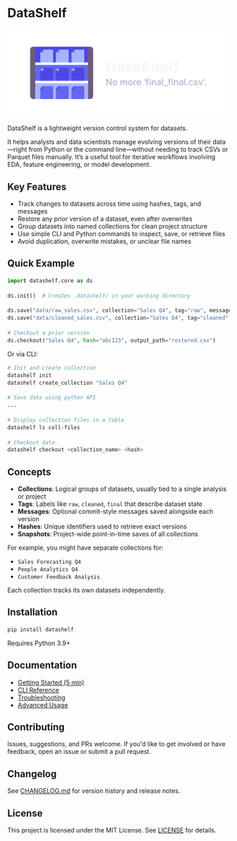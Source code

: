 # DataShelf

![DataShelf logo and tagline](./assets/DataShelf-no-bg.svg)

DataShelf is a lightweight version control system for datasets.

It helps analysts and data scientists manage evolving versions of their data—right from Python or the command line—without needing to track CSVs or Parquet files manually. It’s a useful tool for iterative workflows involving EDA, feature engineering, or model development.

## Key Features

- Track changes to datasets across time using hashes, tags, and messages
- Restore any prior version of a dataset, even after overwrites
- Group datasets into named collections for clean project structure
- Use simple CLI and Python commands to inspect, save, or retrieve files
- Avoid duplication, overwrite mistakes, or unclear file names

## Quick Example

```python
import datashelf.core as ds

ds.init()  # Creates .datashelf/ in your working directory

ds.save("data/raw_sales.csv", collection="Sales Q4", tag="raw", message="Initial export")
ds.save("data/cleaned_sales.csv", collection="Sales Q4", tag="cleaned", message="Nulls removed")

# Checkout a prior version
ds.checkout("Sales Q4", hash="abc123", output_path="restored.csv")
````

Or via CLI:

```bash
# Init and create collection
datashelf init
datashelf create_collection "Sales Q4"

# Save data using python API
...

# Display collection files in a table
datashelf ls coll-files

# Checkout data
datashelf checkout <collection_name> <hash>
```

## Concepts

* **Collections**: Logical groups of datasets, usually tied to a single analysis or project
* **Tags**: Labels like `raw`, `cleaned`, `final` that describe dataset state
* **Messages**: Optional commit-style messages saved alongside each version
* **Hashes**: Unique identifiers used to retrieve exact versions
* **Snapshots**: Project-wide point-in-time saves of all collections

For example, you might have separate collections for:

* `Sales Forecasting Q4`
* `People Analytics Q4`
* `Customer Feedback Analysis`

Each collection tracks its own datasets independently.

## Installation

```bash
pip install datashelf
```

Requires Python 3.9+


## Documentation

* [Getting Started (5 min)](docs/getting-started.md)
* [CLI Reference](docs/cli-reference.md)
* [Troubleshooting](docs/troubleshooting.md)
* [Advanced Usage](docs/advanced-usage.md)

## Contributing

Issues, suggestions, and PRs welcome. If you'd like to get involved or have feedback, open an issue or submit a pull request.

## Changelog

See [CHANGELOG.md](CHANGELOG.md) for version history and release notes.

## License

This project is licensed under the MIT License. See [LICENSE](./LICENSE) for details.


